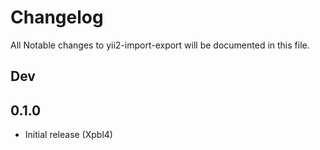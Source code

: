 # Changelog

All Notable changes to yii2-import-export will be documented in this file.

## Dev

## 0.1.0

- Initial release (Xpbl4)